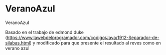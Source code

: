 # VeranoAzul
VeranoAzul

Basado en el trabajo de  edmond duke (https://www.lawebdelprogramador.com/codigo/Java/1912-Separador-de-silabas.html) y modificado
para que presente el resultado al reves como en verano azul
